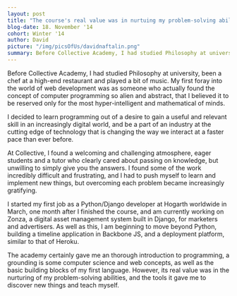 ```yaml
---
layout: post
title: "The course's real value was in nurtuing my problem-solving abilities"
blog-date: 18. November '14
cohort: Winter '14
author: David
picture: "/img/picsOfUs/davidnaftalin.png"
summary: Before Collective Academy, I had studied Philosophy at university, been a chef at a high-end restaurant and played a bit of music...
---
```

Before Collective Academy, I had studied Philosophy at university, been a chef at a high-end restaurant and played a bit of music. My first foray into the world of web development was as someone who actually found the concept of computer programming so alien and abstract, that I believed it to be reserved only for the most hyper-intelligent and mathematical of minds. 

I decided to learn programming out of a desire to gain a useful and relevant skill in an increasingly digital world, and be a part of an industry at the cutting edge of technology that is changing the way we interact at a faster pace than ever before. 

At Collective, I found a welcoming and challenging atmosphere, eager students and a tutor who clearly cared about passing on knowledge, but unwilling to simply give you the answers. I found some of the work incredibly difficult and frustrating, and I had to push myself to learn and implement new things, but overcoming each problem became increasingly gratifying. 

I started my first job as a Python/Django developer at Hogarth worldwide in March, one month after I finished the course, and am currently working on Zonza, a digital asset management system built in Django, for marketers and advertisers. As well as this, I am beginning to move beyond Python, building a timeline application in Backbone JS, and a deployment platform, similar to that of Heroku. 

The academy certainly gave me an thorough introduction to programming, a grounding is some computer science and web concepts, as well as the basic building blocks of my first language. However, its real value was in the nurturing of my problem-solving abilities, and the tools it gave me to discover new things and teach myself. 


